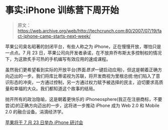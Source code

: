 # 事实:iPhone 训练营下周开始

> 原文：<https://web.archive.org/web/http://techcrunch.com:80/2007/07/19/fact-iphone-camp-starts-next-week/>

苹果公司臭名昭著的封闭平台，有些人称之为 iPhone，正在慢慢开放，哪怕只是一点点。7 月 23 日，苹果公司向开发者承诺，在不放弃乔布斯太多控制权的情况下，为这款炙手可热的手机编写有效应用的速成课程。

虽然我们更希望看到实际的开放平台(界面*恳求*一键启动应用)，但这是朝着正确方向迈出的一步。我们将库比蒂诺视为苏联，将开发商视为里根总统:他们陷入了意识形态的冲突，一方通过控制，另一方通过权力赋予被选择的民主，迫切要求高质量和幸福的大众。我们都知道这个故事的结局。

抛开所有的政治隐喻，这是朝着更快乐的 iPhoneosphere(我正在注册商标，不要尝试)的正确方向迈出的一步，这将进一步推动 iPhone 成为 Web 2.0 和 Mobile 2.0 的融合设备。涓滴经济学。

[苹果将于 7 月 23 日举办 iPhone 研讨会](https://web.archive.org/web/20160926003613/http://www.techcrunch.com/2007/07/18/apple-to-hold-iphone-workshop-on-july-23/)